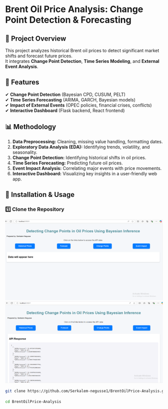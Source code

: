 # Brent Oil Price Analysis: Change Point Detection & Forecasting

## 📌 Project Overview
This project analyzes historical Brent oil prices to detect significant market shifts and forecast future prices.  
It integrates **Change Point Detection**, **Time Series Modeling**, and **External Event Analysis**.

## 🔹 Features
✔ **Change Point Detection** (Bayesian CPD, CUSUM, PELT)  
✔ **Time Series Forecasting** (ARIMA, GARCH, Bayesian models)  
✔ **Impact of External Events** (OPEC policies, financial crises, conflicts)  
✔ **Interactive Dashboard** (Flask backend, React frontend)  

## 📊 Methodology
1. **Data Preprocessing:** Cleaning, missing value handling, formatting dates.  
2. **Exploratory Data Analysis (EDA):** Identifying trends, volatility, and seasonality.  
3. **Change Point Detection:** Identifying historical shifts in oil prices.  
4. **Time Series Forecasting:** Predicting future oil prices.  
5. **Event Impact Analysis:** Correlating major events with price movements.  
6. **Interactive Dashboard:** Visualizing key insights in a user-friendly web app.

## 🚀 Installation & Usage
### 1️⃣ Clone the Repository
![Dashboard](images/dashboard.png)
![Dashboard](images/dashboard1.png)
```bash
git clone https://github.com/Serkalem-negusse1/BrentOilPrice-Analysis.git

cd BrentOilPrice-Analysis

